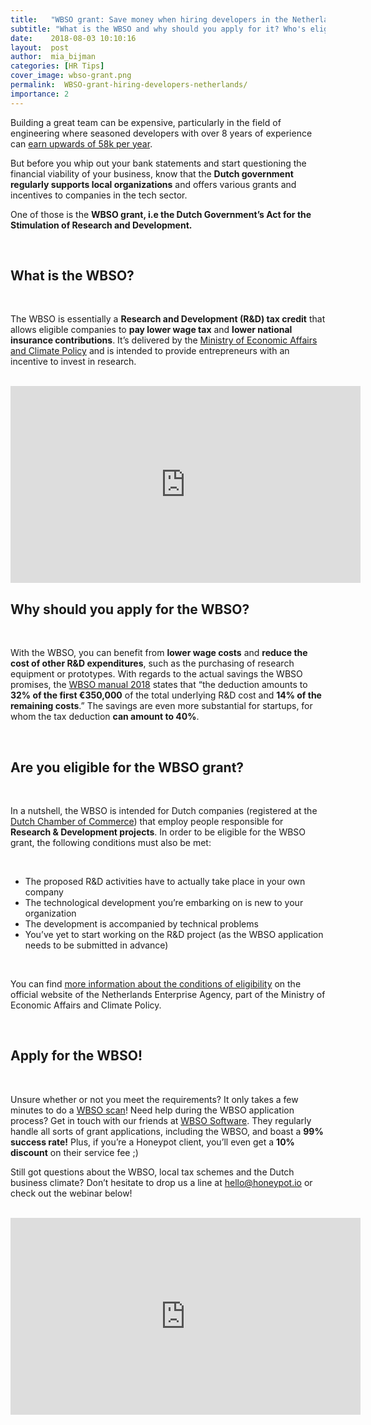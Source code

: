 ```yaml
---
title:   "WBSO grant: Save money when hiring developers in the Netherlands"
subtitle: "What is the WBSO and why should you apply for it? Who's eligible for the WBSO grant and what's the application process like? Everything you need to know about the Dutch WBSO grant and the manner in which it can help you save on hiring costs."
date:    2018-08-03 10:10:16
layout:  post
author:  mia_bijman
categories: [HR Tips]
cover_image: wbso-grant.png
permalink:  WBSO-grant-hiring-developers-netherlands/
importance: 2
---
```


Building a great team can be expensive, particularly in the field of engineering where seasoned developers with over 8 years of experience can [earn upwards of 58k per year](http://blog.honeypot.io/how-much-do-developers-earn-in-amsterdam-2018/). 

But before you whip out your bank statements and start questioning the financial viability of your business, know that the **Dutch government regularly supports local organizations** and offers various grants and incentives to companies in the tech sector.

<!--more-->

One of those is the **WBSO grant, i.e the Dutch Government’s Act for the Stimulation of Research and Development.**

<br />

## What is the WBSO?

<br />

The WBSO is essentially a **Research and Development (R&D) tax credit** that allows eligible companies to **pay lower wage tax** and **lower national insurance contributions**. It’s delivered by the [Ministry of Economic Affairs and Climate Policy](https://www.government.nl/ministries/ministry-of-economic-affairs-and-climate-policy) and is intended to provide entrepreneurs with an incentive to invest in research.

<br />

<iframe width="560" height="315" src="https://www.youtube.com/embed/UJEB_NqGePA" frameborder="0" allow="autoplay; encrypted-media" allowfullscreen></iframe>

<br />

## Why should you apply for the WBSO?

<br />

With the WBSO, you can benefit from **lower wage costs** and **reduce the cost of other R&D expenditures**, such as the purchasing of research equipment or prototypes. With regards to the actual savings the WBSO promises, the [WBSO manual 2018](https://english.rvo.nl/sites/default/files/2018/03/Manual%20WBSO%202018.pdf) states that “the deduction amounts to **32% of the first €350,000** of the total underlying R&D cost and **14% of the remaining costs**.” The savings are even more substantial for startups, for whom the tax deduction **can amount to 40%**.

<br />

## Are you eligible for the WBSO grant?

<br />

In a nutshell, the WBSO is intended for Dutch companies (registered at the [Dutch Chamber of Commerce](https://business.gov.nl/about-us/netherlands-chamber-of-commerce/)) that employ people responsible for **Research & Development projects**.
In order to be eligible for the WBSO grant, the following conditions must also be met:

<br />

  * The proposed R&D activities have to actually take place in your own company
  * The technological development you’re embarking on is new to your organization
  * The development is accompanied by technical problems
  * You’ve yet to start working on the R&D project (as the WBSO application needs to be submitted in advance)

<br />

You can find [more information about the conditions of eligibility](https://english.rvo.nl/subsidies-programmes/wbso) on the official website of the Netherlands Enterprise Agency, part of the Ministry of Economic Affairs and Climate Policy.

<br />

## Apply for the WBSO!

<br />

Unsure whether or not you meet the requirements? It only takes a few minutes to do a [WBSO scan](http://www.wbso-software.nl/wbso-scan/)! Need help during the WBSO application process? Get in touch with our friends at [WBSO Software](http://www.wbso-software.nl). They regularly handle all sorts of grant applications, including the WBSO, and boast a **99% success rate!** Plus, if you’re a Honeypot client, you’ll even get a **10% discount** on their service fee ;)

Still got questions about the WBSO, local tax schemes and the Dutch business climate? Don’t hesitate to drop us a line at hello@honeypot.io or check out the webinar below!

<br />

<iframe width="560" height="315" src="https://www.youtube.com/embed/xyLOsIv7EpI" frameborder="0" allow="autoplay; encrypted-media" allowfullscreen></iframe>
